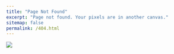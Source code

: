 ```yaml
---
title: "Page Not Found"
excerpt: "Page not found. Your pixels are in another canvas."
sitemap: false
permalink: /404.html
---
```


![](https://siliconvalleygazette.com/wp-content/uploads/2021/12/what-is-the-404-not-found-error.png)